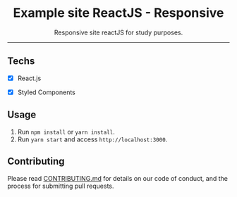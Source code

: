 <h1 align="center">
Example site ReactJS - Responsive
</h1>

<p align="center">Responsive site reactJS for study purposes.</p>
<!-- <p align="center">Deployed <a href="https://rocketseat-twitter-clone.netlify.app/">here</a>.</p> -->

<hr>


## Techs

- [x] React.js
- [x] Styled Components


## Usage

1. Run `npm install` or `yarn install`.<br />
2. Run `yarn start` and access `http://localhost:3000`.<br />

## Contributing

Please read [CONTRIBUTING.md](CONTRIBUTING.md) for details on our code of conduct, and the process for submitting pull requests.
